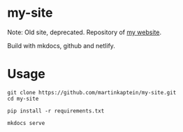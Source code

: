 # my-site

Note: Old site, deprecated.
Repository of [my website](https://www.martinkaptein.com/).

Build with mkdocs, github and netlify.

# Usage

    git clone https://github.com/martinkaptein/my-site.git
    cd my-site
    
    pip install -r requirements.txt
    
    mkdocs serve
    
